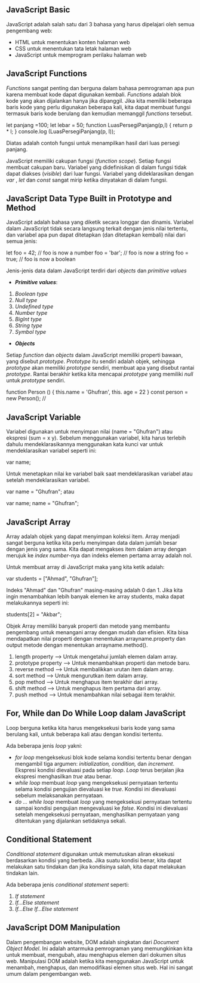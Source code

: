 ## **JavaScript Basic**
JavaScript adalah salah satu dari 3 bahasa yang harus dipelajari oleh semua pengembang web: 
- HTML untuk menentukan konten halaman web
- CSS untuk menentukan tata letak halaman web
- JavaScript untuk memprogram perilaku halaman web

## JavaScript Functions
_Functions_ sangat penting dan berguna dalam bahasa pemrograman apa pun karena membuat kode dapat digunakan kembali. _Functions_ adalah blok kode yang akan dijalankan hanya jika dipanggil. Jika kita memiliki beberapa baris kode yang perlu digunakan beberapa kali, kita dapat membuat fungsi termasuk baris kode berulang dan kemudian memanggil _functions_ tersebut.

let panjang =100;
let lebar = 50;
function LuasPersegiPanjang(p,l) {
    return p * l;
}
console.log (LuasPersegiPanjang(p, l));

Diatas adalah contoh fungsi untuk menampilkan hasil dari luas persegi panjang.

JavaScript memiliki cakupan fungsi (_function scope_). Setiap fungsi membuat cakupan baru. Variabel yang didefinisikan di dalam fungsi tidak dapat diakses (_visible_) dari luar fungsi. Variabel yang dideklarasikan dengan _var_ , _let_ dan _const_ sangat mirip ketika dinyatakan di dalam fungsi.

## JavaScript Data Type Built in Prototype and Method
JavaScript adalah bahasa yang diketik secara longgar dan dinamis. Variabel dalam JavaScript tidak secara langsung terkait dengan jenis nilai tertentu, dan variabel apa pun dapat ditetapkan (dan ditetapkan kembali) nilai dari semua jenis:

let foo = 42;    // foo is now a number
foo     = 'bar'; // foo is now a string
foo     = true;  // foo is now a boolean

Jenis-jenis data dalam JavaScript terdiri dari _objects_ dan _primitive values_
- _**Primitive values**_:

1. _Boolean type_
2. _Null type_
3. _Undefined type_
4. _Number type_
5. _BigInt type_
6. _String type_
7. _Symbol type_

- _**Objects**_

Setiap _function_ dan _objects_ dalam JavaScript memiliki properti bawaan, yang disebut _prototype_. _Prototype_ itu sendiri adalah objek, sehingga _prototype_ akan memiliki _prototype_ sendiri, membuat apa yang disebut rantai _prototype_. Rantai berakhir ketika kita mencapai _prototype_ yang memiliki _null_ untuk _prototype_ sendiri.

function Person () { this.name = 'Ghufran', this. age = 22 } const person = new Person(); // 

## JavaScript Variable

Variabel digunakan untuk menyimpan nilai (name = "Ghufran") atau ekspresi (sum = x y). Sebelum menggunakan variabel, kita harus terlebih dahulu mendeklarasikannya menggunakan kata kunci var untuk mendeklarasikan variabel seperti ini: 

var name; 

Untuk menetapkan nilai ke variabel baik saat mendeklarasikan variabel atau setelah mendeklarasikan variabel.

 var name = "Ghufran"; atau 
 
 var name; 
 name = "Ghufran"; 

## JavaScript Array

Array adalah objek yang dapat menyimpan koleksi item. Array menjadi sangat berguna ketika kita perlu menyimpan data dalam jumlah besar dengan jenis yang sama. Kita dapat mengakses item dalam array dengan merujuk ke _index number_-nya dan indeks elemen pertama array adalah nol. 

Untuk membuat array di JavaScript maka yang kita ketik adalah:

var students = ["Ahmad", "Ghufran"];

Indeks "Ahmad" dan "Ghufran" masing-masing adalah 0 dan 1. Jika kita ingin menambahkan lebih banyak elemen ke array students, maka dapat melakukannya seperti ini:

students[2] = "Akbar";

Objek Array memiliki banyak properti dan metode yang membantu pengembang untuk menangani array dengan mudah dan efisien. Kita bisa mendapatkan nilai properti dengan menentukan arrayname.property dan output metode dengan menentukan arrayname.method().

1. length property –> Untuk mengetahui jumlah elemen dalam array.
2. prototype property –> Untuk menambahkan properti dan metode baru.
3. reverse method –> Untuk membalikkan urutan item dalam array.
4. sort method –> Untuk mengurutkan item dalam array.
5. pop method –> Untuk menghapus item terakhir dari array.
6. shift method –> Untuk menghapus item pertama dari array. 
7. push method –> Untuk menambahkan nilai sebagai item terakhir.

## For, While dan Do While Loop dalam JavaScript
Loop berguna ketika kita harus mengeksekusi baris kode yang sama berulang kali, untuk beberapa kali atau dengan kondisi tertentu.

Ada beberapa jenis _loop_ yakni:
- _for loop_ mengeksekusi blok kode selama kondisi tertentu benar dengan mengambil tiga argumen: _initialization, condition,_ dan _increment_. Ekspresi kondisi dievaluasi pada setiap _loop_. _Loop_ terus berjalan jika ekspresi menghasilkan _true_ atau benar.
- _while loop_ membuat _loop_ yang mengeksekusi pernyataan tertentu selama kondisi pengujian dievaluasi ke _true_. Kondisi ini dievaluasi sebelum melaksanakan pernyataan.
- _do … while loop_ membuat _loop_ yang mengeksekusi pernyataan tertentu sampai kondisi pengujian mengevaluasi ke _false_. Kondisi ini dievaluasi setelah mengeksekusi pernyataan, menghasilkan pernyataan yang ditentukan yang dijalankan setidaknya sekali.

## Conditional Statement
_Conditional statement_ digunakan untuk memutuskan aliran eksekusi berdasarkan kondisi yang berbeda. Jika suatu kondisi benar, kita dapat melakukan satu tindakan dan jika kondisinya salah, kita dapat melakukan tindakan lain.

Ada beberapa jenis _conditional statement_ seperti:
1.	_If statement_
2.	_If…Else statement_
3.	_If…Else If…Else statement_

## JavaScript DOM Manipulation
Dalam pengembangan website, DOM adalah singkatan dari _Document Object Model_. Ini adalah antarmuka pemrograman yang memungkinkan kita untuk membuat, mengubah, atau menghapus elemen dari dokumen situs web. Manipulasi DOM adalah ketika kita menggunakan JavaScript untuk menambah, menghapus, dan memodifikasi elemen situs web. Hal ini sangat umum dalam pengembangan web.


